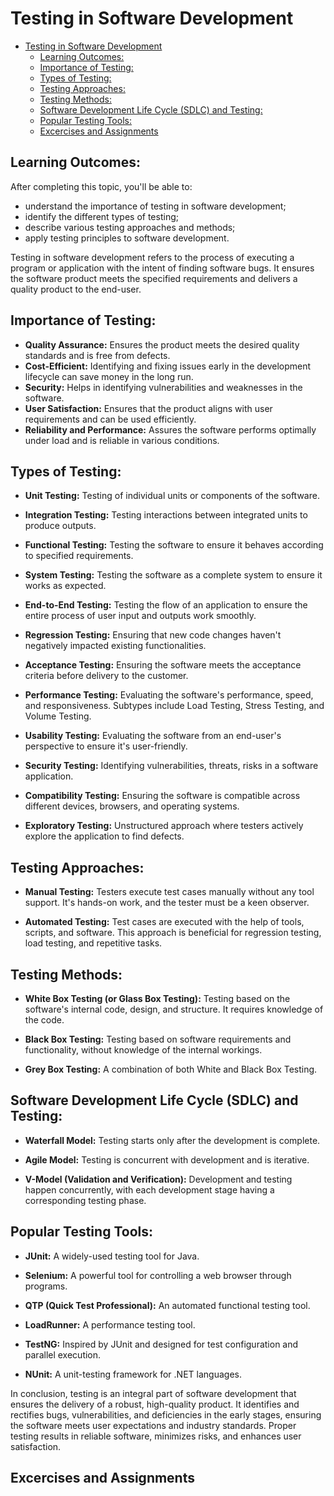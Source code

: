 # Testing in Software Development

- [Testing in Software Development](#testing-in-software-development)
  - [Learning Outcomes:](#learning-outcomes)
  - [Importance of Testing:](#importance-of-testing)
  - [Types of Testing:](#types-of-testing)
  - [Testing Approaches:](#testing-approaches)
  - [Testing Methods:](#testing-methods)
  - [Software Development Life Cycle (SDLC) and Testing:](#software-development-life-cycle-sdlc-and-testing)
  - [Popular Testing Tools:](#popular-testing-tools)
  - [Excercises and Assignments](#excercises-and-assignments)

## Learning Outcomes:

After completing this topic, you'll be able to:

- understand the importance of testing in software development;
- identify the different types of testing;
- describe various testing approaches and methods;
- apply testing principles to software development.

Testing in software development refers to the process of executing a program or application with the intent of finding software bugs. It ensures the software product meets the specified requirements and delivers a quality product to the end-user.

## Importance of Testing:

- **Quality Assurance:** Ensures the product meets the desired quality standards and is free from defects.
- **Cost-Efficient:** Identifying and fixing issues early in the development lifecycle can save money in the long run.
- **Security:** Helps in identifying vulnerabilities and weaknesses in the software.
- **User Satisfaction:** Ensures that the product aligns with user requirements and can be used efficiently.
- **Reliability and Performance:** Assures the software performs optimally under load and is reliable in various conditions.

## Types of Testing:

- **Unit Testing:** Testing of individual units or components of the software.

- **Integration Testing:** Testing interactions between integrated units to produce outputs.

- **Functional Testing:** Testing the software to ensure it behaves according to specified requirements.

- **System Testing:** Testing the software as a complete system to ensure it works as expected.

- **End-to-End Testing:** Testing the flow of an application to ensure the entire process of user input and outputs work smoothly.

- **Regression Testing:** Ensuring that new code changes haven't negatively impacted existing functionalities.

- **Acceptance Testing:** Ensuring the software meets the acceptance criteria before delivery to the customer.

- **Performance Testing:** Evaluating the software's performance, speed, and responsiveness. Subtypes include Load Testing, Stress Testing, and Volume Testing.

- **Usability Testing:** Evaluating the software from an end-user's perspective to ensure it's user-friendly.

- **Security Testing:** Identifying vulnerabilities, threats, risks in a software application.

- **Compatibility Testing:** Ensuring the software is compatible across different devices, browsers, and operating systems.

- **Exploratory Testing:** Unstructured approach where testers actively explore the application to find defects.

## Testing Approaches:

- **Manual Testing:** Testers execute test cases manually without any tool support. It's hands-on work, and the tester must be a keen observer.

- **Automated Testing:** Test cases are executed with the help of tools, scripts, and software. This approach is beneficial for regression testing, load testing, and repetitive tasks.

## Testing Methods:

- **White Box Testing (or Glass Box Testing):** Testing based on the software's internal code, design, and structure. It requires knowledge of the code.

- **Black Box Testing:** Testing based on software requirements and functionality, without knowledge of the internal workings.

- **Grey Box Testing:** A combination of both White and Black Box Testing.

## Software Development Life Cycle (SDLC) and Testing:

- **Waterfall Model:** Testing starts only after the development is complete.

- **Agile Model:** Testing is concurrent with development and is iterative.

- **V-Model (Validation and Verification):** Development and testing happen concurrently, with each development stage having a corresponding testing phase.

## Popular Testing Tools:

- **JUnit:** A widely-used testing tool for Java.

- **Selenium:** A powerful tool for controlling a web browser through programs.

- **QTP (Quick Test Professional):** An automated functional testing tool.

- **LoadRunner:** A performance testing tool.

- **TestNG:** Inspired by JUnit and designed for test configuration and parallel execution.

- **NUnit:** A unit-testing framework for .NET languages.

In conclusion, testing is an integral part of software development that ensures the delivery of a robust, high-quality product. It identifies and rectifies bugs, vulnerabilities, and deficiencies in the early stages, ensuring the software meets user expectations and industry standards. Proper testing results in reliable software, minimizes risks, and enhances user satisfaction.

## Excercises and Assignments

